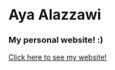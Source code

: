 # Aya Alazzawi
### My personal website! :)
[Click here to see my website!](https://ayaalazzawi.github.io/)
